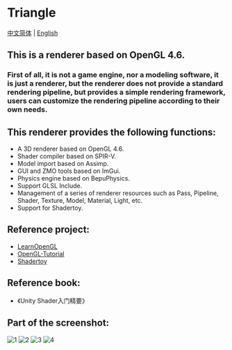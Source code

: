# Triangle

[中文简体](https://github.com/qian-o/Triangle/blob/master/README.md) | [English](https://github.com/qian-o/Triangle/blob/master/README-en.md)

## This is a renderer based on OpenGL 4.6.
### First of all, it is not a game engine, nor a modeling software, it is just a renderer, but the renderer does not provide a standard rendering pipeline, but provides a simple rendering framework, users can customize the rendering pipeline according to their own needs.
## This renderer provides the following functions:
- A 3D renderer based on OpenGL 4.6.
- Shader compiler based on SPIR-V.
- Model import based on Assimp.
- GUI and ZMO tools based on ImGui.
- Physics engine based on BepuPhysics.
- Support GLSL Include.
- Management of a series of renderer resources such as Pass, Pipeline, Shader, Texture, Model, Material, Light, etc.
- Support for Shadertoy.

## Reference project:
- [LearnOpenGL](https://learnopengl.com/)
- [OpenGL-Tutorial](https://www.opengl-tutorial.org/)
- [Shadertoy](https://www.shadertoy.com/)

## Reference book:
- 《Unity Shader入门精要》

## Part of the screenshot:
![1](https://github.com/qian-o/Triangle/assets/84434846/991a7f40-573e-4e2c-928c-2f29890079ef)
![2](https://github.com/qian-o/Triangle/assets/84434846/0fd61802-eb8c-4d82-979d-871fc84dd72a)
![3](https://github.com/qian-o/Triangle/assets/84434846/1a441a98-9ef9-4a99-a15c-14e9a156a789)
![4](https://github.com/qian-o/Triangle/assets/84434846/82dc513e-d447-4c89-8a9c-168645f30cdd)
